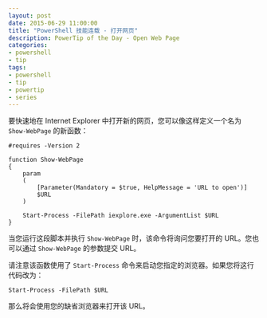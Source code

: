 ```yaml
---
layout: post
date: 2015-06-29 11:00:00
title: "PowerShell 技能连载 - 打开网页"
description: PowerTip of the Day - Open Web Page
categories:
- powershell
- tip
tags:
- powershell
- tip
- powertip
- series
---
```

要快速地在 Internet Explorer 中打开新的网页，您可以像这样定义一个名为 `Show-WebPage` 的新函数：

    #requires -Version 2
    
    function Show-WebPage
    {
        param
        (
            [Parameter(Mandatory = $true, HelpMessage = 'URL to open')]
            $URL
        )
    
        Start-Process -FilePath iexplore.exe -ArgumentList $URL
    }

当您运行这段脚本并执行 `Show-WebPage` 时，该命令将询问您要打开的 URL。您也可以通过 `Show-WebPage` 的参数提交 URL。

请注意该函数使用了 `Start-Process` 命令来启动您指定的浏览器。如果您将这行代码改为：

    Start-Process -FilePath $URL

那么将会使用您的缺省浏览器来打开该 URL。

<!--本文国际来源：[Open Web Page](http://community.idera.com/powershell/powertips/b/tips/posts/open-web-page)-->
